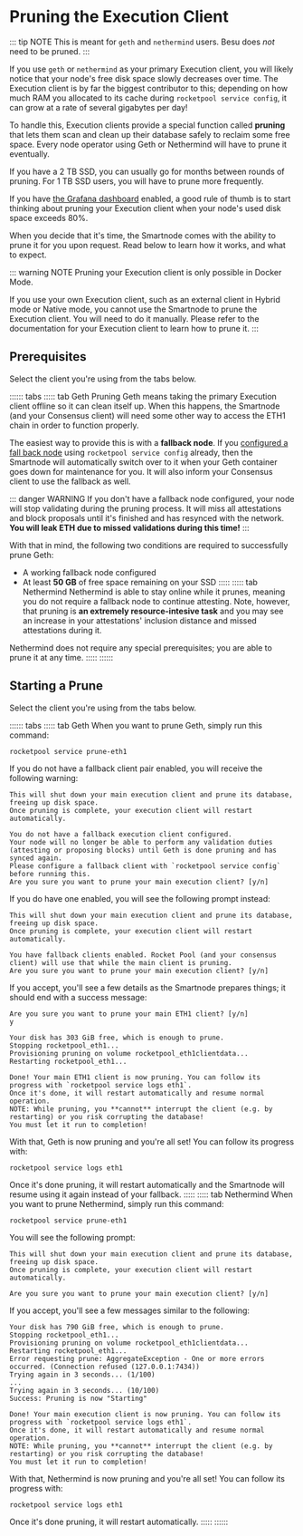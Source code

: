 # Pruning the Execution Client

::: tip NOTE
This is meant for `geth` and `nethermind` users.
Besu does _not_ need to be pruned.
:::

If you use `geth` or `nethermind` as your primary Execution client, you will likely notice that your node's free disk space slowly decreases over time.
The Execution client is by far the biggest contributor to this; depending on how much RAM you allocated to its cache during `rocketpool service config`, it can grow at a rate of several gigabytes per day!

To handle this, Execution clients provide a special function called **pruning** that lets them scan and clean up their database safely to reclaim some free space.
Every node operator using Geth or Nethermind will have to prune it eventually.

If you have a 2 TB SSD, you can usually go for months between rounds of pruning.
For 1 TB SSD users, you will have to prune more frequently.

If you have [the Grafana dashboard](./grafana) enabled, a good rule of thumb is to start thinking about pruning your Execution client when your node's used disk space exceeds 80%.

When you decide that it's time, the Smartnode comes with the ability to prune it for you upon request.
Read below to learn how it works, and what to expect.

::: warning NOTE
Pruning your Execution client is only possible in Docker Mode.

If you use your own Execution client, such as an external client in Hybrid mode or Native mode, you cannot use the Smartnode to prune the Execution client.
You will need to do it manually.
Please refer to the documentation for your Execution client to learn how to prune it.
:::

## Prerequisites

Select the client you're using from the tabs below.

:::::: tabs
::::: tab Geth
Pruning Geth means taking the primary Execution client offline so it can clean itself up.
When this happens, the Smartnode (and your Consensus client) will need some other way to access the ETH1 chain in order to function properly.

The easiest way to provide this is with a **fallback node**.
If you [configured a fall back node](./fallback) using `rocketpool service config` already, then the Smartnode will automatically switch over to it when your Geth container goes down for maintenance for you.
It will also inform your Consensus client to use the fallback as well.

::: danger WARNING
If you don't have a fallback node configured, your node will stop validating during the pruning process.
It will miss all attestations and block proposals until it's finished and has resynced with the network.
**You will leak ETH due to missed validations during this time!**
:::

With that in mind, the following two conditions are required to successfully prune Geth:

- A working fallback node configured
- At least **50 GB** of free space remaining on your SSD
  :::::
  ::::: tab Nethermind
  Nethermind is able to stay online while it prunes, meaning you do not require a fallback node to continue attesting.
  Note, however, that pruning is **an extremely resource-intesive task** and you may see an increase in your attestations' inclusion distance and missed attestations during it.

Nethermind does not require any special prerequisites; you are able to prune it at any time.
:::::
::::::

## Starting a Prune

Select the client you're using from the tabs below.

:::::: tabs
::::: tab Geth
When you want to prune Geth, simply run this command:

```
rocketpool service prune-eth1
```

If you do not have a fallback client pair enabled, you will receive the following warning:

```
This will shut down your main execution client and prune its database, freeing up disk space.
Once pruning is complete, your execution client will restart automatically.

You do not have a fallback execution client configured.
Your node will no longer be able to perform any validation duties (attesting or proposing blocks) until Geth is done pruning and has synced again.
Please configure a fallback client with `rocketpool service config` before running this.
Are you sure you want to prune your main execution client? [y/n]
```

If you do have one enabled, you will see the following prompt instead:

```
This will shut down your main execution client and prune its database, freeing up disk space.
Once pruning is complete, your execution client will restart automatically.

You have fallback clients enabled. Rocket Pool (and your consensus client) will use that while the main client is pruning.
Are you sure you want to prune your main execution client? [y/n]
```

If you accept, you'll see a few details as the Smartnode prepares things; it should end with a success message:

```
Are you sure you want to prune your main ETH1 client? [y/n]
y

Your disk has 303 GiB free, which is enough to prune.
Stopping rocketpool_eth1...
Provisioning pruning on volume rocketpool_eth1clientdata...
Restarting rocketpool_eth1...

Done! Your main ETH1 client is now pruning. You can follow its progress with `rocketpool service logs eth1`.
Once it's done, it will restart automatically and resume normal operation.
NOTE: While pruning, you **cannot** interrupt the client (e.g. by restarting) or you risk corrupting the database!
You must let it run to completion!
```

With that, Geth is now pruning and you're all set!
You can follow its progress with:

```
rocketpool service logs eth1
```

Once it's done pruning, it will restart automatically and the Smartnode will resume using it again instead of your fallback.
:::::
::::: tab Nethermind
When you want to prune Nethermind, simply run this command:

```
rocketpool service prune-eth1
```

You will see the following prompt:

```
This will shut down your main execution client and prune its database, freeing up disk space.
Once pruning is complete, your execution client will restart automatically.

Are you sure you want to prune your main execution client? [y/n]
```

If you accept, you'll see a few messages similar to the following:

```
Your disk has 790 GiB free, which is enough to prune.
Stopping rocketpool_eth1...
Provisioning pruning on volume rocketpool_eth1clientdata...
Restarting rocketpool_eth1...
Error requesting prune: AggregateException - One or more errors occurred. (Connection refused (127.0.0.1:7434))
Trying again in 3 seconds... (1/100)
...
Trying again in 3 seconds... (10/100)
Success: Pruning is now "Starting"

Done! Your main execution client is now pruning. You can follow its progress with `rocketpool service logs eth1`.
Once it's done, it will restart automatically and resume normal operation.
NOTE: While pruning, you **cannot** interrupt the client (e.g. by restarting) or you risk corrupting the database!
You must let it run to completion!
```

With that, Nethermind is now pruning and you're all set!
You can follow its progress with:

```
rocketpool service logs eth1
```

Once it's done pruning, it will restart automatically.
:::::
::::::
